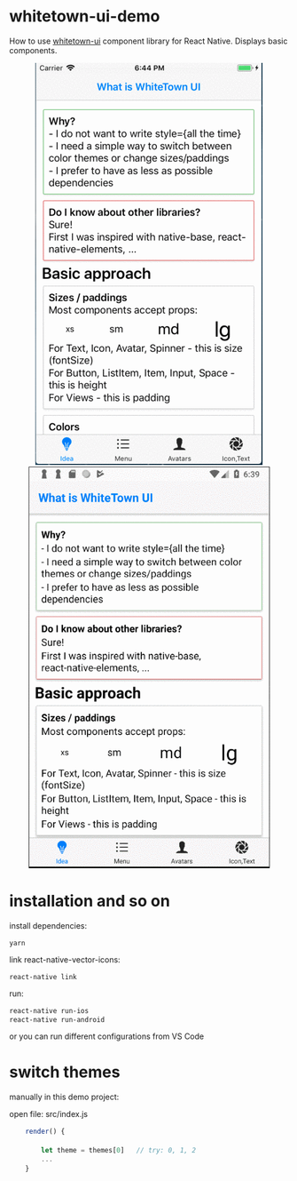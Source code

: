 
# whitetown-ui-demo

How to use [whitetown-ui](https://github.com/whitetown/whitetown-ui) component library for React Native.
Displays basic components.

<p align="center">
<img src="https://raw.githubusercontent.com/whitetown/whitetown-ui-demo/master/screenshots/ios-ui.gif" alt="ios demo">
<br/>
<img src="https://raw.githubusercontent.com/whitetown/whitetown-ui-demo/master/screenshots/android-ui.gif" alt="android demo">
</p>

# installation and so on

install dependencies:

```shell
yarn
```

link react-native-vector-icons:

```shell
react-native link
```

run:

```shell
react-native run-ios
react-native run-android
```

or you can run different configurations from VS Code

# switch themes

manually in this demo project:

open file: src/index.js

```jsx
    render() {

        let theme = themes[0]   // try: 0, 1, 2
        ...
    }
```
